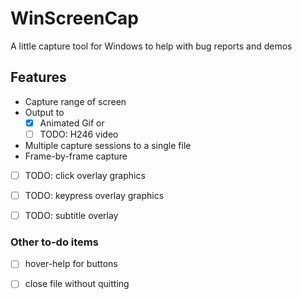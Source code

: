 # WinScreenCap
A little capture tool for Windows to help with bug reports and demos

## Features

* Capture range of screen
* Output to
  * [x] Animated Gif or
  * [ ] TODO: H246 video
* Multiple capture sessions to a single file
* Frame-by-frame capture
* [ ] TODO: click overlay graphics
* [ ] TODO: keypress overlay graphics
* [ ] TODO: subtitle overlay


### Other to-do items

* [ ] hover-help for buttons
* [ ] close file without quitting

